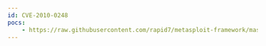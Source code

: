 ```yaml
---
id: CVE-2010-0248
pocs:
    - https://raw.githubusercontent.com/rapid7/metasploit-framework/master/modules/exploits/windows/browser/ms10_002_ie_object.rb
---
```

